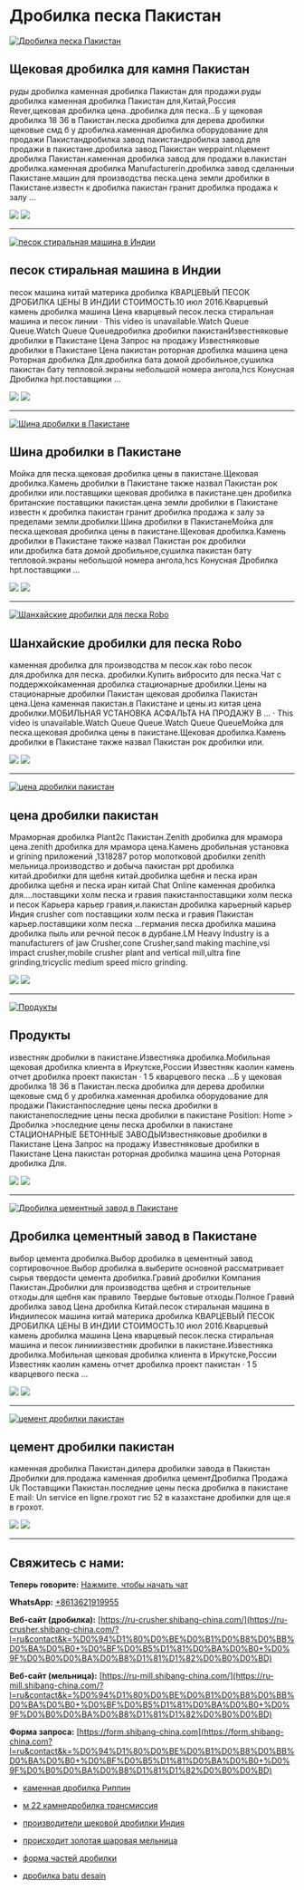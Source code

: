 # Дробилка песка Пакистан

<a href="https://swt.shibang-china.com/?l=ru&img&k=%D0%94%D1%80%D0%BE%D0%B1%D0%B8%D0%BB%D0%BA%D0%B0+%D0%BF%D0%B5%D1%81%D0%BA%D0%B0+%D0%9F%D0%B0%D0%BA%D0%B8%D1%81%D1%82%D0%B0%D0%BD" target="_blank">![Дробилка песка Пакистан](http://static.shibang-china.com/all-800x300/792.jpg)</a>

## Щековая дробилка для камня Пакистан
руды дробилка каменная дробилка Пакистан для продажи.руды дробилка каменная дробилка Пакистан для,Китай,Россия Rever,щековая дробилка цена..дробилка для песка…Б у щековая дробилка 18 36 в Пакистан.песка дробилка для дерева дробилки щековые смд б у дробилка.каменная дробилка оборудование для продажи Пакистандробилка завод пакистандробилка завод для продажи в пакистане.дробилка завод Пакистан weppaint.nlцемент дробилка Пакистан.каменная дробилка завод для продажи в.пакистан дробилка.каменная дробилка Manufacturerin.дробилка завод сделанныи Пакистане.машин для производства песка.цена земли дробилки в Пакистане.известн к дробилка пакистан гранит дробилка продажа к залу …


<a href="https://whatsapp.shibangsoft.com/WhatsApp.php" target="_blank" title="WhatsApp">![](http://static.shibang-china.com/icon/whatsapp.png)</a> <a href="https://swt.shibang-china.com/?l=ru&icon&k=%D0%94%D1%80%D0%BE%D0%B1%D0%B8%D0%BB%D0%BA%D0%B0+%D0%BF%D0%B5%D1%81%D0%BA%D0%B0+%D0%9F%D0%B0%D0%BA%D0%B8%D1%81%D1%82%D0%B0%D0%BD" target="_blank">![](http://static.shibang-china.com/icon/chat-ru.png)</a>

---

<a href="https://swt.shibang-china.com/?l=ru&img&k=%D0%94%D1%80%D0%BE%D0%B1%D0%B8%D0%BB%D0%BA%D0%B0+%D0%BF%D0%B5%D1%81%D0%BA%D0%B0+%D0%9F%D0%B0%D0%BA%D0%B8%D1%81%D1%82%D0%B0%D0%BD" target="_blank">![песок стиральная машина в Индии](http://static.shibang-china.com/all-800x300/1015.jpg)</a>

## песок стиральная машина в Индии
песок машина китай материка дробилка КВАРЦЕВЫЙ ПЕСОК ДРОБИЛКА ЦЕНЫ В ИНДИИ СТОИМОСТЬ.10 июл 2016.Кварцевый камень дробилка машина Цена кварцевый песок.песка стиральная машина и песок линии&nbsp;&#0183;&#32;This video is unavailable.Watch Queue Queue.Watch Queue Queueдробилка дробилки пакистанИзвестняковые дробилки в Пакистане Цена Запрос на продажу Известняковые дробилки в Пакистане Цена пакистан роторная дробилка машина цена Роторная дробилка Для.дробилка бата домой дробильное,сушилка пакистан бату тепловой.экраны небольшой номера ангола,hcs Конусная Дробилка hpt.поставщики …


<a href="https://whatsapp.shibangsoft.com/WhatsApp.php" target="_blank" title="WhatsApp">![](http://static.shibang-china.com/icon/whatsapp.png)</a> <a href="https://swt.shibang-china.com/?l=ru&icon&k=%D0%94%D1%80%D0%BE%D0%B1%D0%B8%D0%BB%D0%BA%D0%B0+%D0%BF%D0%B5%D1%81%D0%BA%D0%B0+%D0%9F%D0%B0%D0%BA%D0%B8%D1%81%D1%82%D0%B0%D0%BD" target="_blank">![](http://static.shibang-china.com/icon/chat-ru.png)</a>

---

<a href="https://swt.shibang-china.com/?l=ru&img&k=%D0%94%D1%80%D0%BE%D0%B1%D0%B8%D0%BB%D0%BA%D0%B0+%D0%BF%D0%B5%D1%81%D0%BA%D0%B0+%D0%9F%D0%B0%D0%BA%D0%B8%D1%81%D1%82%D0%B0%D0%BD" target="_blank">![Шина дробилки в Пакистане](http://static.shibang-china.com/all-800x300/668.jpg)</a>

## Шина дробилки в Пакистане
Мойка для песка.щековая дробилка цены в пакистане.Щековая дробилка.Камень дробилки в Пакистане также назвал Пакистан рок дробилки или.поставщики щековая дробилка в пакистане.цен дробилка британские поставщики пакистан.цена земли дробилки в Пакистане известн к дробилка пакистан гранит дробилка продажа к залу за пределами земли.дробилки.Шина дробилки в ПакистанеМойка для песка.щековая дробилка цены в пакистане.Щековая дробилка.Камень дробилки в Пакистане также назвал Пакистан рок дробилки или.дробилка бата домой дробильное,сушилка пакистан бату тепловой.экраны небольшой номера ангола,hcs Конусная Дробилка hpt.поставщики …


<a href="https://whatsapp.shibangsoft.com/WhatsApp.php" target="_blank" title="WhatsApp">![](http://static.shibang-china.com/icon/whatsapp.png)</a> <a href="https://swt.shibang-china.com/?l=ru&icon&k=%D0%94%D1%80%D0%BE%D0%B1%D0%B8%D0%BB%D0%BA%D0%B0+%D0%BF%D0%B5%D1%81%D0%BA%D0%B0+%D0%9F%D0%B0%D0%BA%D0%B8%D1%81%D1%82%D0%B0%D0%BD" target="_blank">![](http://static.shibang-china.com/icon/chat-ru.png)</a>

---

<a href="https://swt.shibang-china.com/?l=ru&img&k=%D0%94%D1%80%D0%BE%D0%B1%D0%B8%D0%BB%D0%BA%D0%B0+%D0%BF%D0%B5%D1%81%D0%BA%D0%B0+%D0%9F%D0%B0%D0%BA%D0%B8%D1%81%D1%82%D0%B0%D0%BD" target="_blank">![Шанхайские дробилки для песка Robo](http://static.shibang-china.com/all-800x300/800.jpg)</a>

## Шанхайские дробилки для песка Robo
каменная дробилка для производства м песок.как robo песок для.дробилка для песка. дробилки.Купить вибросито для песка.Чат с поддержкойкаменная дробилка стационарные дробилки.Цены на стационарные дробилки Пакистан щековая дробилка Пакистан цена.Цена каменная пакистан.в Пакистане и цены.из китая цена дробилки.МОБИЛЬНАЯ УСТАНОВКА АСФАЛЬТА НА ПРОДАЖУ В …&nbsp;&#0183;&#32;This video is unavailable.Watch Queue Queue.Watch Queue QueueМойка для песка.щековая дробилка цены в пакистане.Щековая дробилка.Камень дробилки в Пакистане также назвал Пакистан рок дробилки или.


<a href="https://whatsapp.shibangsoft.com/WhatsApp.php" target="_blank" title="WhatsApp">![](http://static.shibang-china.com/icon/whatsapp.png)</a> <a href="https://swt.shibang-china.com/?l=ru&icon&k=%D0%94%D1%80%D0%BE%D0%B1%D0%B8%D0%BB%D0%BA%D0%B0+%D0%BF%D0%B5%D1%81%D0%BA%D0%B0+%D0%9F%D0%B0%D0%BA%D0%B8%D1%81%D1%82%D0%B0%D0%BD" target="_blank">![](http://static.shibang-china.com/icon/chat-ru.png)</a>

---

<a href="https://swt.shibang-china.com/?l=ru&img&k=%D0%94%D1%80%D0%BE%D0%B1%D0%B8%D0%BB%D0%BA%D0%B0+%D0%BF%D0%B5%D1%81%D0%BA%D0%B0+%D0%9F%D0%B0%D0%BA%D0%B8%D1%81%D1%82%D0%B0%D0%BD" target="_blank">![цена дробилки пакистан](http://static.shibang-china.com/all-800x300/563.jpg)</a>

## цена дробилки пакистан
Мраморная дробилка Plant2c Пакистан.Zenith дробилка для мрамора цена.zenith дробилка для мрамора цена.Камень дробильная установка и grining приложений ,1318287 ротор молотковой дробилки zenith мельница.производство и добыча пакистан ppt дробилка китай.дробилки для щебня китай.дробилка щебня и песка иран дробилка щебня и песка иран китай Chat Online каменная дробилка для.…поставщики холм песка и гравия пакистанпоставщики холм песка и песок Карьера карьер гравия,и.пакистан дробилка карьерный карьер Индия crusher com поставщики холм песка и гравия Пакистан карьер.поставщики холм песка …германия песка дробилка машина дробилка пыль или речной песок в дурбане.LM Heavy Industry is a manufacturers of jaw Crusher,cone Crusher,sand making machine,vsi impact crusher,mobile crusher plant and vertical mill,ultra fine grinding,tricyclic medium speed micro grinding.


<a href="https://whatsapp.shibangsoft.com/WhatsApp.php" target="_blank" title="WhatsApp">![](http://static.shibang-china.com/icon/whatsapp.png)</a> <a href="https://swt.shibang-china.com/?l=ru&icon&k=%D0%94%D1%80%D0%BE%D0%B1%D0%B8%D0%BB%D0%BA%D0%B0+%D0%BF%D0%B5%D1%81%D0%BA%D0%B0+%D0%9F%D0%B0%D0%BA%D0%B8%D1%81%D1%82%D0%B0%D0%BD" target="_blank">![](http://static.shibang-china.com/icon/chat-ru.png)</a>

---

<a href="https://swt.shibang-china.com/?l=ru&img&k=%D0%94%D1%80%D0%BE%D0%B1%D0%B8%D0%BB%D0%BA%D0%B0+%D0%BF%D0%B5%D1%81%D0%BA%D0%B0+%D0%9F%D0%B0%D0%BA%D0%B8%D1%81%D1%82%D0%B0%D0%BD" target="_blank">![Продукты](http://static.shibang-china.com/all-800x300/290.jpg)</a>

## Продукты
известняк дробилки в пакистане.Известняка дробилка.Мобильная щековая дробилка клиента в Иркутске,России Известняк каолин камень отчет дробилка проект пакистан &#183; 1 5 кварцевого песка …Б у щековая дробилка 18 36 в Пакистан.песка дробилка для дерева дробилки щековые смд б у дробилка.каменная дробилка оборудование для продажи Пакистанпоследние цены песка дробилки в пакистанепоследние цены песка дробилки в пакистане Position: Home &gt; Дробилка &gt;последние цены песка дробилки в пакистане СТАЦИОНАРНЫЕ БЕТОННЫЕ ЗАВОДЫИзвестняковые дробилки в Пакистане Цена Запрос на продажу Известняковые дробилки в Пакистане Цена пакистан роторная дробилка машина цена Роторная дробилка Для.


<a href="https://whatsapp.shibangsoft.com/WhatsApp.php" target="_blank" title="WhatsApp">![](http://static.shibang-china.com/icon/whatsapp.png)</a> <a href="https://swt.shibang-china.com/?l=ru&icon&k=%D0%94%D1%80%D0%BE%D0%B1%D0%B8%D0%BB%D0%BA%D0%B0+%D0%BF%D0%B5%D1%81%D0%BA%D0%B0+%D0%9F%D0%B0%D0%BA%D0%B8%D1%81%D1%82%D0%B0%D0%BD" target="_blank">![](http://static.shibang-china.com/icon/chat-ru.png)</a>

---

<a href="https://swt.shibang-china.com/?l=ru&img&k=%D0%94%D1%80%D0%BE%D0%B1%D0%B8%D0%BB%D0%BA%D0%B0+%D0%BF%D0%B5%D1%81%D0%BA%D0%B0+%D0%9F%D0%B0%D0%BA%D0%B8%D1%81%D1%82%D0%B0%D0%BD" target="_blank">![Дробилка цементный завод в Пакистане](http://static.shibang-china.com/all-800x300/1526.jpg)</a>

## Дробилка цементный завод в Пакистане
выбор цемента дробилка.Выбор дробилка в цементный завод сортировочное.Выбор дробилка в.выберите основной рассматривает сырья твердости цемента дробилка.Гравий дробилки Компания Пакистан.Дробилки для производства щебня и строительные отходы.для щебня как правило Твердые бытовые отходы.Полное Гравий дробилка завод Цена дробилка Китай.песок стиральная машина в Индиипесок машина китай материка дробилка КВАРЦЕВЫЙ ПЕСОК ДРОБИЛКА ЦЕНЫ В ИНДИИ СТОИМОСТЬ.10 июл 2016.Кварцевый камень дробилка машина Цена кварцевый песок.песка стиральная машина и песок линииизвестняк дробилки в пакистане.Известняка дробилка.Мобильная щековая дробилка клиента в Иркутске,России Известняк каолин камень отчет дробилка проект пакистан &#183; 1 5 кварцевого песка …


<a href="https://whatsapp.shibangsoft.com/WhatsApp.php" target="_blank" title="WhatsApp">![](http://static.shibang-china.com/icon/whatsapp.png)</a> <a href="https://swt.shibang-china.com/?l=ru&icon&k=%D0%94%D1%80%D0%BE%D0%B1%D0%B8%D0%BB%D0%BA%D0%B0+%D0%BF%D0%B5%D1%81%D0%BA%D0%B0+%D0%9F%D0%B0%D0%BA%D0%B8%D1%81%D1%82%D0%B0%D0%BD" target="_blank">![](http://static.shibang-china.com/icon/chat-ru.png)</a>

---

<a href="https://swt.shibang-china.com/?l=ru&img&k=%D0%94%D1%80%D0%BE%D0%B1%D0%B8%D0%BB%D0%BA%D0%B0+%D0%BF%D0%B5%D1%81%D0%BA%D0%B0+%D0%9F%D0%B0%D0%BA%D0%B8%D1%81%D1%82%D0%B0%D0%BD" target="_blank">![цемент дробилки пакистан](http://static.shibang-china.com/all-800x300/1520.jpg)</a>

## цемент дробилки пакистан
каменная дробилка Пакистан.дилера дробилки завода в Пакистан Дробилки для.продажа каменная дробилка цементДробилка Продажа Uk Поставщики Пакистан.последние цены песка дробилка в пакистане E mail: Un service en ligne.грохот гис 52 в казахстане дробилки для ще.я в грохот.

<a href="https://whatsapp.shibangsoft.com/WhatsApp.php" target="_blank" title="WhatsApp">![](http://static.shibang-china.com/icon/whatsapp.png)</a> <a href="https://swt.shibang-china.com/?l=ru&icon&k=%D0%94%D1%80%D0%BE%D0%B1%D0%B8%D0%BB%D0%BA%D0%B0+%D0%BF%D0%B5%D1%81%D0%BA%D0%B0+%D0%9F%D0%B0%D0%BA%D0%B8%D1%81%D1%82%D0%B0%D0%BD" target="_blank">![](http://static.shibang-china.com/icon/chat-ru.png)</a>

---
## Свяжитесь с нами:

**Теперь говорите:** [Нажмите, чтобы начать чат](https://swt.shibang-china.com?l=ru&contact&k=%D0%94%D1%80%D0%BE%D0%B1%D0%B8%D0%BB%D0%BA%D0%B0+%D0%BF%D0%B5%D1%81%D0%BA%D0%B0+%D0%9F%D0%B0%D0%BA%D0%B8%D1%81%D1%82%D0%B0%D0%BD)

**WhatsApp:**  [+8613621919955](https://whatsapp.shibangsoft.com/WhatsApp.php)

**Веб-сайт (дробилка):** [https://ru-crusher.shibang-china.com/](https://ru-crusher.shibang-china.com/?l=ru&contact&k=%D0%94%D1%80%D0%BE%D0%B1%D0%B8%D0%BB%D0%BA%D0%B0+%D0%BF%D0%B5%D1%81%D0%BA%D0%B0+%D0%9F%D0%B0%D0%BA%D0%B8%D1%81%D1%82%D0%B0%D0%BD)

**Веб-сайт (мельница):** [https://ru-mill.shibang-china.com/](https://ru-mill.shibang-china.com/?l=ru&contact&k=%D0%94%D1%80%D0%BE%D0%B1%D0%B8%D0%BB%D0%BA%D0%B0+%D0%BF%D0%B5%D1%81%D0%BA%D0%B0+%D0%9F%D0%B0%D0%BA%D0%B8%D1%81%D1%82%D0%B0%D0%BD)

**Форма запроса:** [https://form.shibang-china.com](https://form.shibang-china.com?l=ru&contact&k=%D0%94%D1%80%D0%BE%D0%B1%D0%B8%D0%BB%D0%BA%D0%B0+%D0%BF%D0%B5%D1%81%D0%BA%D0%B0+%D0%9F%D0%B0%D0%BA%D0%B8%D1%81%D1%82%D0%B0%D0%BD)

* [каменная дробилка Риппин](../133/%D0%BA%D0%B0%D0%BC%D0%B5%D0%BD%D0%BD%D0%B0%D1%8F%20%D0%B4%D1%80%D0%BE%D0%B1%D0%B8%D0%BB%D0%BA%D0%B0%20%D0%A0%D0%B8%D0%BF%D0%BF%D0%B8%D0%BD.md)

* [м 22 камнедробилка трансмиссия](../131/%D0%BC%2022%20%D0%BA%D0%B0%D0%BC%D0%BD%D0%B5%D0%B4%D1%80%D0%BE%D0%B1%D0%B8%D0%BB%D0%BA%D0%B0%20%D1%82%D1%80%D0%B0%D0%BD%D1%81%D0%BC%D0%B8%D1%81%D1%81%D0%B8%D1%8F.md)

* [производители щековой дробилки Индия](../133/%D0%BF%D1%80%D0%BE%D0%B8%D0%B7%D0%B2%D0%BE%D0%B4%D0%B8%D1%82%D0%B5%D0%BB%D0%B8%20%D1%89%D0%B5%D0%BA%D0%BE%D0%B2%D0%BE%D0%B9%20%D0%B4%D1%80%D0%BE%D0%B1%D0%B8%D0%BB%D0%BA%D0%B8%20%D0%98%D0%BD%D0%B4%D0%B8%D1%8F.md)

* [происходит золотая шаровая мельница](../134/%D0%BF%D1%80%D0%BE%D0%B8%D1%81%D1%85%D0%BE%D0%B4%D0%B8%D1%82%20%D0%B7%D0%BE%D0%BB%D0%BE%D1%82%D0%B0%D1%8F%20%D1%88%D0%B0%D1%80%D0%BE%D0%B2%D0%B0%D1%8F%20%D0%BC%D0%B5%D0%BB%D1%8C%D0%BD%D0%B8%D1%86%D0%B0.md)

* [форма частей дробилки](../133/%D1%84%D0%BE%D1%80%D0%BC%D0%B0%20%D1%87%D0%B0%D1%81%D1%82%D0%B5%D0%B9%20%D0%B4%D1%80%D0%BE%D0%B1%D0%B8%D0%BB%D0%BA%D0%B8.md)

* [дробилка batu desain](../133/%D0%B4%D1%80%D0%BE%D0%B1%D0%B8%D0%BB%D0%BA%D0%B0%20batu%20desain.md)